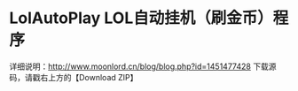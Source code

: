 # LolAutoPlay LOL自动挂机（刷金币）程序
详细说明：http://www.moonlord.cn/blog/blog.php?id=1451477428
下载源码，请戳右上方的【Download ZIP】
